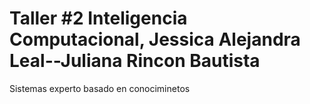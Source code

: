 # Taller #2 Inteligencia Computacional, Jessica Alejandra Leal--Juliana Rincon Bautista
 Sistemas experto basado en conociminetos
